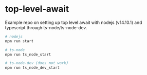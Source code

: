 # top-level-await

Example repo on setting up top level await with nodejs (v14.10.1) and typescript through ts-node/ts-node-dev.

```bash
# nodejs
npm run start

# ts-node
npm run ts_node_start

# ts-node-dev (does not work)
npm run ts_node_dev_start
```
